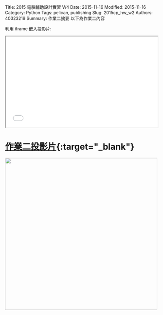 Title: 2015 電腦輔助設計實習 W4
Date: 2015-11-16
Modified: 2015-11-16
Category: Python
Tags: pelican, publishing
Slug: 2015cp_hw_w2
Authors: 40323219
Summary: 作業二摘要
以下為作業二內容

利用 iframe 嵌入投影片:

<iframe src="simplest2.html" width="500" height="300"></iframe>

[作業二投影片](simplest2.html){:target="_blank"}
============

<img src="" width="500" alt=""></img>
